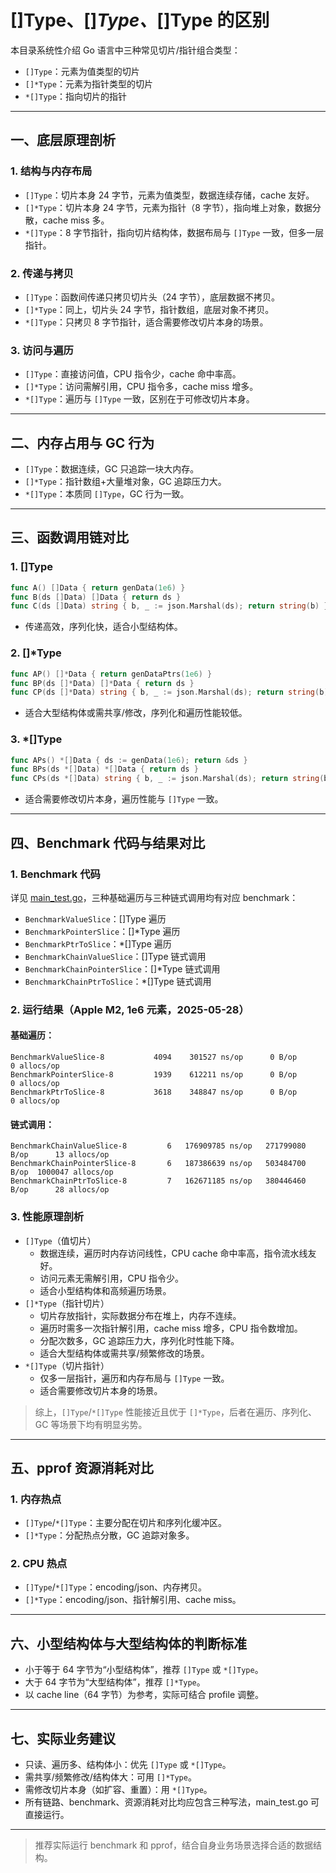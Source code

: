 # []Type、[]_Type、_[]Type 的区别

本目录系统性介绍 Go 语言中三种常见切片/指针组合类型：

- `[]Type`：元素为值类型的切片
- `[]*Type`：元素为指针类型的切片
- `*[]Type`：指向切片的指针

---

## 一、底层原理剖析

### 1. 结构与内存布局

- `[]Type`：切片本身 24 字节，元素为值类型，数据连续存储，cache 友好。
- `[]*Type`：切片本身 24 字节，元素为指针（8 字节），指向堆上对象，数据分散，cache miss 多。
- `*[]Type`：8 字节指针，指向切片结构体，数据布局与 `[]Type` 一致，但多一层指针。

### 2. 传递与拷贝

- `[]Type`：函数间传递只拷贝切片头（24 字节），底层数据不拷贝。
- `[]*Type`：同上，切片头 24 字节，指针数组，底层对象不拷贝。
- `*[]Type`：只拷贝 8 字节指针，适合需要修改切片本身的场景。

### 3. 访问与遍历

- `[]Type`：直接访问值，CPU 指令少，cache 命中率高。
- `[]*Type`：访问需解引用，CPU 指令多，cache miss 增多。
- `*[]Type`：遍历与 `[]Type` 一致，区别在于可修改切片本身。

---

## 二、内存占用与 GC 行为

- `[]Type`：数据连续，GC 只追踪一块大内存。
- `[]*Type`：指针数组+大量堆对象，GC 追踪压力大。
- `*[]Type`：本质同 `[]Type`，GC 行为一致。

---

## 三、函数调用链对比

### 1. []Type

```go
func A() []Data { return genData(1e6) }
func B(ds []Data) []Data { return ds }
func C(ds []Data) string { b, _ := json.Marshal(ds); return string(b) }
```

- 传递高效，序列化快，适合小型结构体。

### 2. []\*Type

```go
func AP() []*Data { return genDataPtrs(1e6) }
func BP(ds []*Data) []*Data { return ds }
func CP(ds []*Data) string { b, _ := json.Marshal(ds); return string(b) }
```

- 适合大型结构体或需共享/修改，序列化和遍历性能较低。

### 3. \*[]Type

```go
func APs() *[]Data { ds := genData(1e6); return &ds }
func BPs(ds *[]Data) *[]Data { return ds }
func CPs(ds *[]Data) string { b, _ := json.Marshal(ds); return string(b) }
```

- 适合需要修改切片本身，遍历性能与 `[]Type` 一致。

---

## 四、Benchmark 代码与结果对比

### 1. Benchmark 代码

详见 [main_test.go](main_test.go)，三种基础遍历与三种链式调用均有对应 benchmark：

- `BenchmarkValueSlice`：[]Type 遍历
- `BenchmarkPointerSlice`：[]\*Type 遍历
- `BenchmarkPtrToSlice`：\*[]Type 遍历
- `BenchmarkChainValueSlice`：[]Type 链式调用
- `BenchmarkChainPointerSlice`：[]\*Type 链式调用
- `BenchmarkChainPtrToSlice`：\*[]Type 链式调用

### 2. 运行结果（Apple M2, 1e6 元素，2025-05-28）

#### 基础遍历：

```
BenchmarkValueSlice-8           4094    301527 ns/op      0 B/op         0 allocs/op
BenchmarkPointerSlice-8         1939    612211 ns/op      0 B/op         0 allocs/op
BenchmarkPtrToSlice-8           3618    348847 ns/op      0 B/op         0 allocs/op
```

#### 链式调用：

```
BenchmarkChainValueSlice-8         6   176909785 ns/op   271799080 B/op      13 allocs/op
BenchmarkChainPointerSlice-8       6   187386639 ns/op   503484700 B/op  1000047 allocs/op
BenchmarkChainPtrToSlice-8         7   162671185 ns/op   380446460 B/op      28 allocs/op
```

### 3. 性能原理剖析

- `[]Type`（值切片）
  - 数据连续，遍历时内存访问线性，CPU cache 命中率高，指令流水线友好。
  - 访问元素无需解引用，CPU 指令少。
  - 适合小型结构体和高频遍历场景。
- `[]*Type`（指针切片）
  - 切片存放指针，实际数据分布在堆上，内存不连续。
  - 遍历时需多一次指针解引用，cache miss 增多，CPU 指令数增加。
  - 分配次数多，GC 追踪压力大，序列化时性能下降。
  - 适合大型结构体或需共享/频繁修改的场景。
- `*[]Type`（切片指针）
  - 仅多一层指针，遍历和内存布局与 `[]Type` 一致。
  - 适合需要修改切片本身的场景。

> 综上，`[]Type`/`*[]Type` 性能接近且优于 `[]*Type`，后者在遍历、序列化、GC 等场景下均有明显劣势。

---

## 五、pprof 资源消耗对比

### 1. 内存热点

- `[]Type`/`*[]Type`：主要分配在切片和序列化缓冲区。
- `[]*Type`：分配热点分散，GC 追踪对象多。

### 2. CPU 热点

- `[]Type`/`*[]Type`：encoding/json、内存拷贝。
- `[]*Type`：encoding/json、指针解引用、cache miss。

---

## 六、小型结构体与大型结构体的判断标准

- 小于等于 64 字节为“小型结构体”，推荐 `[]Type` 或 `*[]Type`。
- 大于 64 字节为“大型结构体”，推荐 `[]*Type`。
- 以 cache line（64 字节）为参考，实际可结合 profile 调整。

---

## 七、实际业务建议

- 只读、遍历多、结构体小：优先 `[]Type` 或 `*[]Type`。
- 需共享/频繁修改/结构体大：可用 `[]*Type`。
- 需修改切片本身（如扩容、重置）：用 `*[]Type`。
- 所有链路、benchmark、资源消耗对比均应包含三种写法，main_test.go 可直接运行。

---

> 推荐实际运行 benchmark 和 pprof，结合自身业务场景选择合适的数据结构。
